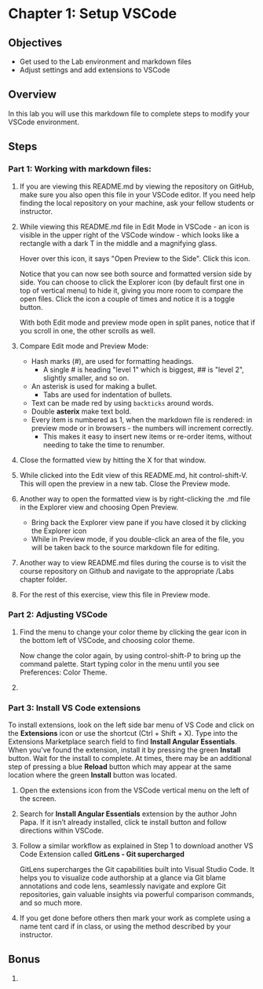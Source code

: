 # Chapter 1: Setup VSCode

## Objectives

- Get used to the Lab environment and markdown files
- Adjust settings and add extensions to VSCode

## Overview

In this lab you will use this markdown file to complete steps to modify your VSCode environment.

## Steps

### Part 1: Working with markdown files:

1. If you are viewing this README.md by viewing the repository on GitHub, make sure you also open this file in your VSCode editor. If you need help finding the local repository on your machine, ask your fellow students or instructor.

1. While viewing this README.md file in Edit Mode in VSCode - an icon is visible in the upper right of the VSCode window - which looks like a rectangle with a dark T in the middle and a magnifying glass.

   Hover over this icon, it says "Open Preview to the Side". Click this icon.

   Notice that you can now see both source and formatted version side by side. You can choose to click the Explorer icon (by default first one in top of vertical menu) to hide it, giving you more room to compare the open files. Click the icon a couple of times and notice it is a toggle button.

   With both Edit mode and preview mode open in split panes, notice that if you scroll in one, the other scrolls as well.

1. Compare Edit mode and Preview Mode:

   - Hash marks (#), are used for formatting headings.
     - A single # is heading "level 1" which is biggest, ## is "level 2", slightly smaller, and so on.
   - An asterisk is used for making a bullet.
     - Tabs are used for indentation of bullets.
   - Text can be made red by using `backticks` around words.
   - Double **asterix** make text bold.
   - Every item is numbered as 1, when the markdown file is rendered: in preview mode or in browsers - the numbers will increment correctly.
     - This makes it easy to insert new items or re-order items, without needing to take the time to renumber.

1. Close the formatted view by hitting the X for that window.

1. While clicked into the Edit view of this README.md, hit control-shift-V. This will open the preview in a new tab. Close the Preview mode.

1. Another way to open the formatted view is by right-clicking the .md file in the Explorer view and choosing Open Preview.

   - Bring back the Explorer view pane if you have closed it by clicking the Explorer icon
   - While in Preview mode, if you double-click an area of the file, you will be taken back to the source markdown file for editing.

1. Another way to view README.md files during the course is to visit the course repository on Github and navigate to the appropriate /Labs chapter folder.

1. For the rest of this exercise, view this file in Preview mode.

### Part 2: Adjusting VSCode

1. Find the menu to change your color theme by clicking the gear icon in the bottom left of VSCode, and choosing color theme.

   Now change the color again, by using control-shift-P to bring up the command palette. Start typing color in the menu until you see Preferences: Color Theme.

1.

### Part 3: Install VS Code extensions

To install extensions, look on the left side bar menu of VS Code and click on the **Extensions** icon or use the shortcut (Ctrl + Shift + X). Type into the Extensions Marketplace search field to find **Install Angular Essentials**. When you've found the extension, install it by pressing the green **Install** button. Wait for the install to complete. At times, there may be an additional step of pressing a blue **Reload** button which may appear at the same location where the green **Install** button was located.

1. Open the extensions icon from the VSCode vertical menu on the left of the screen.

2. Search for **Install Angular Essentials** extension by the author John Papa.
   If it isn’t already installed, click te install button and follow directions within VSCode.

3. Follow a similar workflow as explained in Step 1 to download another VS Code Extension called **GitLens - Git supercharged**

   GitLens supercharges the Git capabilities built into Visual Studio Code. It helps you to visualize code authorship at a glance via Git blame annotations and code lens, seamlessly navigate and explore Git repositories, gain valuable insights via powerful comparison commands, and so much more.

4. If you get done before others then mark your work as complete using a name tent card if in class, or using the method described by your instructor.

## Bonus

1.
